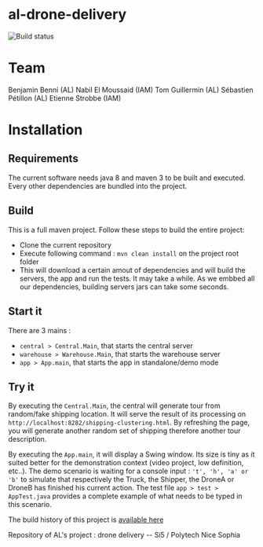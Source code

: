 # al-drone-delivery

![Build status](https://travis-ci.org/ttben/al-drone-delivery.svg?branch=master)

# Team

Benjamin Benni (AL)
Nabil El Moussaid (IAM)
Tom Guillermin (AL)
Sébastien Pétillon (AL)
Etienne Strobbe (IAM)

# Installation

## Requirements 

The current software needs java 8 and maven 3 to be built and executed.
Every other dependencies are bundled into the project.

## Build

This is a full maven project.
Follow these steps to build the entire project:

- Clone the current repository
- Execute following command : `mvn clean install` on the project root folder
- This will download a certain amout of dependencies and will build the servers, the app and run the tests. It may take a while. As we embbed all our dependencies, building servers jars can take some seconds.

## Start it

There are 3 mains :

- `central > Central.Main`, that starts the central server
- `warehouse > Warehouse.Main`, that starts the warehouse server
- `app > App.main`, that starts the app in standalone/demo mode

## Try it

By executing the `Central.Main`, the central will generate tour from random/fake shipping location. It will serve the result of its processing on `http://localhost:8282/shipping-clustering.html`. By refreshing the page, you will generate another random set of shipping therefore another tour description.

By executing the `App.main`, it will display a Swing window. Its size is tiny as it suited better for the demonstration context (video project, low definition, etc..). The demo scenario is waiting for a console input : `'t', 'h', 'a' or 'b'` to simulate that respectively the Truck, the Shipper, the DroneA or DroneB has finished his current action.
The test file `app > test > AppTest.java` provides a complete example of what needs to be typed in this scenario.

The build history of this project is [available here](https://travis-ci.org/ttben/al-drone-delivery/builds)

Repository of AL's project : drone delivery -- Si5 / Polytech Nice Sophia
